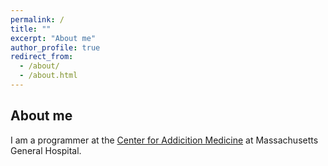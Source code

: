 ```yaml
---
permalink: /
title: ""
excerpt: "About me"
author_profile: true
redirect_from: 
  - /about/
  - /about.html
---
```


## About me

I am a programmer at the [Center for Addicition Medicine](https://www.mghaddictionmedicine.com) at Massachusetts General Hospital.


